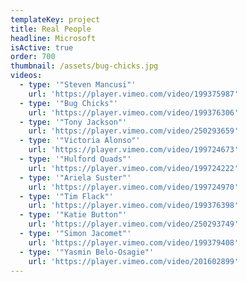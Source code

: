 ```yaml
---
templateKey: project
title: Real People
headline: Microsoft
isActive: true
order: 700
thumbnail: /assets/bug-chicks.jpg
videos:
  - type: '"Steven Mancusi"'
    url: 'https://player.vimeo.com/video/199375987'
  - type: '"Bug Chicks"'
    url: 'https://player.vimeo.com/video/199376306'
  - type: '"Tony Jackson"'
    url: 'https://player.vimeo.com/video/250293659'
  - type: '"Victoria Alonso"'
    url: 'https://player.vimeo.com/video/199724673'
  - type: '"Hulford Quads"'
    url: 'https://player.vimeo.com/video/199724222'
  - type: '"Ariela Suster"'
    url: 'https://player.vimeo.com/video/199724970'
  - type: '"Tim Flack"'
    url: 'https://player.vimeo.com/video/199376398'
  - type: '"Katie Button"'
    url: 'https://player.vimeo.com/video/250293749'
  - type: '"Simon Jacomet"'
    url: 'https://player.vimeo.com/video/199379408'
  - type: '"Yasmin Belo-Osagie"'
    url: 'https://player.vimeo.com/video/201602899'
---
```

